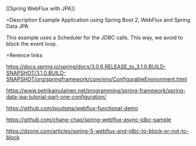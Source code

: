 [[Spring WebFlux with JPA]]

=Description
Example Application using Spring Boot 2, WebFlux and Spring Data JPA

This example uses a Scheduler for the JDBC calls. This way, we avoid to block the event loop.

=Rerence links

https://docs.spring.io/spring/docs/3.0.6.RELEASE_to_3.1.0.BUILD-SNAPSHOT/3.1.0.BUILD-SNAPSHOT/org/springframework/core/env/ConfigurableEnvironment.html

https://www.petrikainulainen.net/programming/spring-framework/spring-data-jpa-tutorial-part-one-configuration/

https://github.com/poutsma/webflux-functional-demo

https://github.com/chang-chao/spring-webflux-async-jdbc-sample

https://dzone.com/articles/spring-5-webflux-and-jdbc-to-block-or-not-to-block

